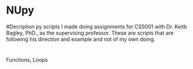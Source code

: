 # NUpy

#Decription
py scripts I made doing assignments for CS5001 with Dr. Keitb Bagley, PhD., as the supervising
professor.  These are scripts that are following his direction and example and not of my own doing.

#
Functions, Loops

#

